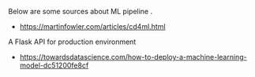 Below are some sources about ML pipeline .

* https://martinfowler.com/articles/cd4ml.html 

A Flask API for production environment
* https://towardsdatascience.com/how-to-deploy-a-machine-learning-model-dc51200fe8cf
